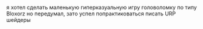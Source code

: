 я хотел сделать маленькую гиперказуальную игру головоломку по типу Bloxorz но передумал, зато успел попрактиковаться писать URP шейдеры 
